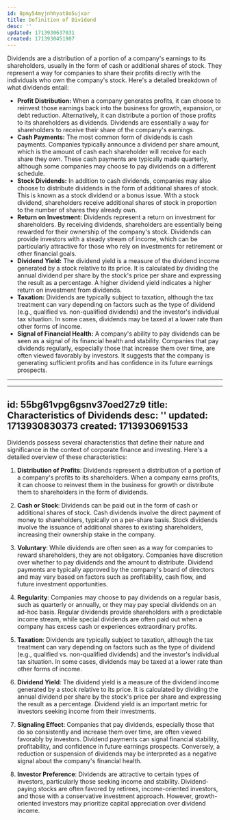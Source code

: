 ```yaml
---
id: 8pmy54myjnhhyat8o5ujxar
title: Definition of Dividend
desc: ''
updated: 1713930637031
created: 1713930451907
---
```

Dividends are a distribution of a portion of a company's earnings to its shareholders, usually in the form of cash or additional shares of stock. They represent a way for companies to share their profits directly with the individuals who own the company's stock. Here's a detailed breakdown of what dividends entail:

- **Profit Distribution:** When a company generates profits, it can choose to reinvest those earnings back into the business for growth, expansion, or debt reduction. Alternatively, it can distribute a portion of those profits to its shareholders as dividends. Dividends are essentially a way for shareholders to receive their share of the company's earnings.
- **Cash Payments:** The most common form of dividends is cash payments. Companies typically announce a dividend per share amount, which is the amount of cash each shareholder will receive for each share they own. These cash payments are typically made quarterly, although some companies may choose to pay dividends on a different schedule.
- **Stock Dividends:** In addition to cash dividends, companies may also choose to distribute dividends in the form of additional shares of stock. This is known as a stock dividend or a bonus issue. With a stock dividend, shareholders receive additional shares of stock in proportion to the number of shares they already own.
- **Return on Investment:** Dividends represent a return on investment for shareholders. By receiving dividends, shareholders are essentially being rewarded for their ownership of the company's stock. Dividends can provide investors with a steady stream of income, which can be particularly attractive for those who rely on investments for retirement or other financial goals.
- **Dividend Yield:** The dividend yield is a measure of the dividend income generated by a stock relative to its price. It is calculated by dividing the annual dividend per share by the stock's price per share and expressing the result as a percentage. A higher dividend yield indicates a higher return on investment from dividends.
- **Taxation:** Dividends are typically subject to taxation, although the tax treatment can vary depending on factors such as the type of dividend (e.g., qualified vs. non-qualified dividends) and the investor's individual tax situation. In some cases, dividends may be taxed at a lower rate than other forms of income.
- **Signal of Financial Health:** A company's ability to pay dividends can be seen as a signal of its financial health and stability. Companies that pay dividends regularly, especially those that increase them over time, are often viewed favorably by investors. It suggests that the company is generating sufficient profits and has confidence in its future earnings prospects.
****
---
id: 55bg61vpg6gsnv37oed27z9
title: Characteristics of Dividends
desc: ''
updated: 1713930830373
created: 1713930691533
---
Dividends possess several characteristics that define their nature and significance in the context of corporate finance and investing. Here's a detailed overview of these characteristics:

1. **Distribution of Profits**: Dividends represent a distribution of a portion of a company's profits to its shareholders. When a company earns profits, it can choose to reinvest them in the business for growth or distribute them to shareholders in the form of dividends.

2. **Cash or Stock**: Dividends can be paid out in the form of cash or additional shares of stock. Cash dividends involve the direct payment of money to shareholders, typically on a per-share basis. Stock dividends involve the issuance of additional shares to existing shareholders, increasing their ownership stake in the company.

3. **Voluntary**: While dividends are often seen as a way for companies to reward shareholders, they are not obligatory. Companies have discretion over whether to pay dividends and the amount to distribute. Dividend payments are typically approved by the company's board of directors and may vary based on factors such as profitability, cash flow, and future investment opportunities.

4. **Regularity**: Companies may choose to pay dividends on a regular basis, such as quarterly or annually, or they may pay special dividends on an ad-hoc basis. Regular dividends provide shareholders with a predictable income stream, while special dividends are often paid out when a company has excess cash or experiences extraordinary profits.

5. **Taxation**: Dividends are typically subject to taxation, although the tax treatment can vary depending on factors such as the type of dividend (e.g., qualified vs. non-qualified dividends) and the investor's individual tax situation. In some cases, dividends may be taxed at a lower rate than other forms of income.

6. **Dividend Yield**: The dividend yield is a measure of the dividend income generated by a stock relative to its price. It is calculated by dividing the annual dividend per share by the stock's price per share and expressing the result as a percentage. Dividend yield is an important metric for investors seeking income from their investments.

7. **Signaling Effect**: Companies that pay dividends, especially those that do so consistently and increase them over time, are often viewed favorably by investors. Dividend payments can signal financial stability, profitability, and confidence in future earnings prospects. Conversely, a reduction or suspension of dividends may be interpreted as a negative signal about the company's financial health.

8. **Investor Preference**: Dividends are attractive to certain types of investors, particularly those seeking income and stability. Dividend-paying stocks are often favored by retirees, income-oriented investors, and those with a conservative investment approach. However, growth-oriented investors may prioritize capital appreciation over dividend income.
